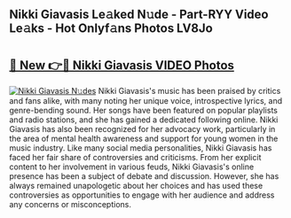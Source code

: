 ## Nikki Giavasis Le𝚊ked N𝚞de - Part-RYY Video Le𝚊ks - Hot Onlyf𝚊ns Photos LV8Jo

# <h2><a href="http://ab77228.deff.icu/?id=Nikki+Giavasis">🔗 New 👉🔴 Nikki Giavasis VIDEO Photos</a></h2>

[![Nikki Giavasis N𝚞des](https://i.imgur.com/rIISA9y.gif)](http://ab77228.deff.icu/?id=Nikki+Giavasis)
Nikki Giavasis's music has been praised by critics and fans alike, with many noting her unique voice, introspective lyrics, and genre-bending sound. Her songs have been featured on popular playlists and radio stations, and she has gained a dedicated following online. Nikki Giavasis has also been recognized for her advocacy work, particularly in the area of mental health awareness and support for young women in the music industry. Like many social media personalities, Nikki Giavasis has faced her fair share of controversies and criticisms. From her explicit content to her involvement in various feuds, Nikki Giavasis's online presence has been a subject of debate and discussion. However, she has always remained unapologetic about her choices and has used these controversies as opportunities to engage with her audience and address any concerns or misconceptions.
